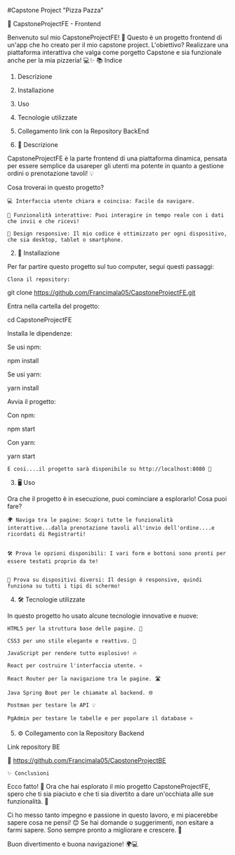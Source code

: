 #Capstone Project "Pizza Pazza"

🚀 CapstoneProjectFE - Frontend

Benvenuto sul mio CapstoneProjectFE! 🎉 Questo è un progetto frontend di un'app che ho creato per il mio capstone project. L'obiettivo? Realizzare una piattaforma interattiva che valga come porgetto Capstone e sia funzionale anche per la mia pizzeria! 💻✨
📚 Indice
1.  Descrizione
2.  Installazione
3.  Uso
4.  Tecnologie utilizzate
5. Collegamento link con la Repository BackEnd



1. 📝 Descrizione

CapstoneProjectFE è la parte frontend di una piattaforma dinamica, pensata per essere semplice da usareper gli utenti ma potente in quanto a gestione ordini o prenotazione tavoli! 💡

Cosa troverai in questo progetto?

    💻 Interfaccia utente chiara e coincisa: Facile da navigare.

    🔄 Funzionalità interattive: Puoi interagire in tempo reale con i dati che invii e che ricevi!

    🎨 Design responsive: Il mio codice è ottimizzato per ogni dispositivo, che sia desktop, tablet o smartphone.

2. 🔧 Installazione

Per far partire questo progetto sul tuo computer, segui questi passaggi:

    Clona il repository:

git clone https://github.com/Francimala05/CapstoneProjectFE.git

Entra nella cartella del progetto:

cd CapstoneProjectFE

Installa le dipendenze:

Se usi npm:

npm install

Se usi yarn:

yarn install

Avvia il progetto:

Con npm:

npm start

Con yarn:

yarn start

    E cosi....il progetto sarà disponibile su http://localhost:8080 🎉

3. 🖥️ Uso

Ora che il progetto è in esecuzione, puoi cominciare a esplorarlo! Cosa puoi fare?

    🌍 Naviga tra le pagine: Scopri tutte le funzionalità interattive...dalla prenotazione tavoli all'invio dell'ordine....e ricordati di Registrarti!
    

    🛠️ Prova le opzioni disponibili: I vari form e bottoni sono pronti per essere testati proprio da te!
    

    📱 Prova su dispositivi diversi: Il design è responsive, quindi funziona su tutti i tipi di schermo!

4. 🛠️ Tecnologie utilizzate

In questo progetto ho usato alcune tecnologie innovative e nuove:

    HTML5 per la struttura base delle pagine. 📄

    CSS3 per uno stile elegante e reattivo. 🎨

    JavaScript per rendere tutto esplosivo! 🔥

    React per costruire l'interfaccia utente. ⚛️

    React Router per la navigazione tra le pagine. 🛣️

    Java Spring Boot per le chiamate al backend. 🌐

    Postman per testare le API 💡

    PgAdmin per testare le tabelle e per popolare il database ⭐


5. ⚙️ Collegamento con la Repository Backend 

Link repository BE

 📍 https://github.com/Francimala05/CapstoneProjectBE

    ✨ Conclusioni

Ecco fatto! 🚀 Ora che hai esplorato il mio progetto CapstoneProjectFE, spero che ti sia piaciuto e che ti sia divertito a dare un'occhiata alle sue funzionalità. 🎉

Ci ho messo tanto impegno e passione in questo lavoro, e mi piacerebbe sapere cosa ne pensi! 😊 Se hai domande o suggerimenti, non esitare a farmi sapere. Sono sempre pronto a migliorare e crescere. 💪

Buon divertimento e buona navigazione! 🌍💻
